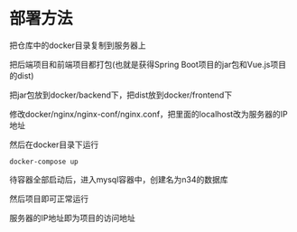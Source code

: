 # 部署方法

把仓库中的docker目录复制到服务器上

把后端项目和前端项目都打包(也就是获得Spring Boot项目的jar包和Vue.js项目的dist)

把jar包放到docker/backend下，把dist放到docker/frontend下

修改docker/nginx/nginx-conf/nginx.conf，把里面的localhost改为服务器的IP地址

然后在docker目录下运行

```shell
docker-compose up
```

待容器全部启动后，进入mysql容器中，创建名为n34的数据库

然后项目即可正常运行

服务器的IP地址即为项目的访问地址